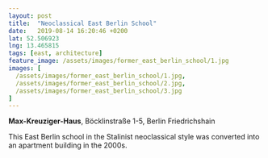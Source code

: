 ```yaml
---
layout: post
title:  "Neoclassical East Berlin School"
date:   2019-08-14 16:20:46 +0200
lat: 52.506923
lng: 13.465815
tags: [east, architecture]
feature_image: /assets/images/former_east_berlin_school/1.jpg
images: [
  /assets/images/former_east_berlin_school/1.jpg,
  /assets/images/former_east_berlin_school/2.jpg,
  /assets/images/former_east_berlin_school/3.jpg
]
---
```


**Max-Kreuziger-Haus**, Böcklinstraße 1-5, Berlin Friedrichshain

This East Berlin school in the Stalinist neoclassical style was converted into an apartment building in the 2000s.

